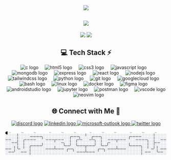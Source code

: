 <p align="center">
  <img src="https://readme-typing-svg.demolab.com?font=Orbitron+Code&duration=2000&pause=800&color=FFFFFF&center=true&vCenter=true&width=480&lines=Hi,+I'm+Dipendu+Ray+AKA+BlezecoN;Welcome+to+my+profile;I+Use+Arch+BTW" />
</p>

## 
<!-- Counter -->
<div align="center">
<img src="https://count.getloli.com/@blezecon?theme=minecraft" />
</div>
<br>
<!-- Stats -->
<div align="center">
  <img src="https://github-readme-stats.vercel.app/api?username=blezecon&theme=aura&hide_border=true&include_all_commits=true&count_private=true" width="45%" /> 
  <img src="https://github-readme-stats.vercel.app/api/top-langs/?username=blezecon&theme=aura&hide_border=true&include_all_commits=true&count_private=true&layout=compact" width="41.8%" /> </br>
</div>


<!-- Tech Stack -->
<div align="center">
  
## 💻 Tech Stack ⚡
  <div>
    <img src="https://cdn.jsdelivr.net/gh/devicons/devicon/icons/c/c-original.svg" height="40" alt="c logo"  />
    <img width="12" />
    <img src="https://cdn.jsdelivr.net/gh/devicons/devicon/icons/html5/html5-original.svg" height="40" alt="html5 logo"  />
    <img width="12" />
    <img src="https://cdn.jsdelivr.net/gh/devicons/devicon/icons/css3/css3-original.svg" height="40" alt="css3 logo"  />
    <img width="12" />
    <img src="https://cdn.jsdelivr.net/gh/devicons/devicon/icons/javascript/javascript-original.svg" height="40" alt="javascript logo"  />
    <img width="12" />
    <img src="https://cdn.jsdelivr.net/gh/devicons/devicon/icons/mongodb/mongodb-original.svg" height="40" alt="mongodb logo"  />
    <img width="12" />
    <img src="https://skillicons.dev/icons?i=express" height="40" alt="express logo"  />
    <img width="12" />
    <img src="https://cdn.jsdelivr.net/gh/devicons/devicon/icons/react/react-original.svg" height="40" alt="react logo"  />
    <img width="12" />
    <img src="https://cdn.jsdelivr.net/gh/devicons/devicon/icons/nodejs/nodejs-original.svg" height="40" alt="nodejs logo"  />
    <img width="12" />
    <img src="https://cdn.simpleicons.org/tailwindcss/06B6D4" height="40" alt="tailwindcss logo"  />
    <img width="12" />
    <img src="https://cdn.jsdelivr.net/gh/devicons/devicon/icons/python/python-original.svg" height="40" alt="python logo"  />
    <img width="12" />
    <img src="https://cdn.jsdelivr.net/gh/devicons/devicon/icons/git/git-original.svg" height="40" alt="git logo"  />
    <img width="12" />
    <img src="https://cdn.jsdelivr.net/gh/devicons/devicon/icons/googlecloud/googlecloud-original.svg" height="40" alt="googlecloud logo"  />
    <img width="12" />
    <img src="https://cdn.simpleicons.org/gnubash/4EAA25" height="40" alt="bash logo"  />
    <img width="12" />
    <img src="https://cdn.simpleicons.org/linux/FCC624" height="40" alt="linux logo"  />
    <img width="12" />
    <img src="https://cdn.simpleicons.org/docker/2496ED" height="40" alt="docker logo"  />
    <img width="12" />
    <img src="https://cdn.jsdelivr.net/gh/devicons/devicon/icons/figma/figma-original.svg" height="40" alt="figma logo"  />
    <img width="12" />
    <img src="https://cdn.jsdelivr.net/gh/devicons/devicon/icons/androidstudio/androidstudio-original.svg" height="40" alt="androidstudio logo"  />
    <img width="12" />
    <img src="https://cdn.jsdelivr.net/gh/devicons/devicon/icons/jupyter/jupyter-original.svg" height="40" alt="jupyter logo"  />
    <img width="12" />
    <img src="https://cdn.simpleicons.org/postman/FF6C37" height="40" alt="postman logo"  />
    <img width="12" />
    <img src="https://cdn.jsdelivr.net/gh/devicons/devicon/icons/vscode/vscode-original.svg" height="40" alt="vscode logo"  />
    <img width="12" />
    <img src="https://skillicons.dev/icons?i=neovim" height="40" alt="neovim logo"  />
    
  </div>
</div>


<!-- Social connections -->
<div align="center">

## 🌐 Connect with Me 🍬
<div>
  <a href="https://discord.gg/VM9GFrJ5dC"><img src="https://img.shields.io/static/v1?message=Discord&logo=discord&label=&color=7289DA&logoColor=white&labelColor=&style=for-the-badge" height="35" alt="discord logo"  /></a>
  <a href="https://www.linkedin.com/in/blezecon7/"><img src="https://img.shields.io/static/v1?message=LinkedIn&logo=linkedin&label=&color=0077B5&logoColor=white&labelColor=&style=for-the-badge" height="35" alt="linkedin logo"  />
  <a href="mailto:blezecon007x@outlook.com?subject=Hello&body=Hi%20there!"><img src="https://img.shields.io/static/v1?message=Outlook&logo=microsoft-outlook&label=&color=0078D4&logoColor=white&labelColor=&style=for-the-badge" height="35" alt="microsoft-outlook logo"  />
  <a href="https://x.com/blezecon"><img src="https://img.shields.io/static/v1?message=Twitter&logo=twitter&label=&color=1DA1F2&logoColor=white&labelColor=&style=for-the-badge" height="35" alt="twitter logo"  />
</div>

</div>


<br>
<!-- Snake Animation -->
<div align="center">
    <picture>
    <source media="(prefers-color-scheme: dark)" srcset="https://raw.githubusercontent.com/blezecon/blezecon/output/pacman-contribution-graph-dark.svg">
    <source media="(prefers-color-scheme: light)" srcset="https://raw.githubusercontent.com/blezecon/blezecon/output/pacman-contribution-graph.svg">
    <img alt="Pac-Man contribution graph" src="https://raw.githubusercontent.com/blezecon/blezecon/output/pacman-contribution-graph.svg">
  </picture>
</div>



